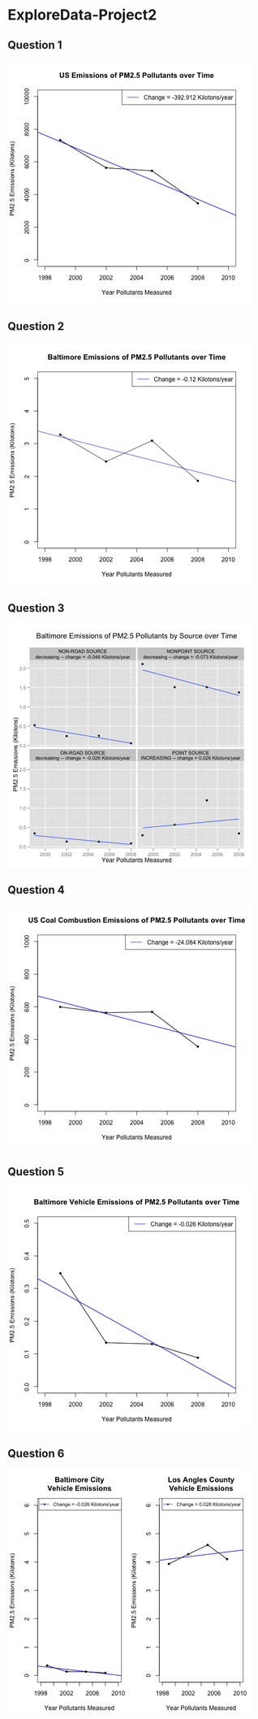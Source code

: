 ExploreData-Project2
====================

Question 1
----------

![Answer pic 1](https://github.com/btihen/ExploreData-Project2/blob/master/plot1.png)


Question 2
----------

![answer pic 2](https://github.com/btihen/ExploreData-Project2/blob/master/plot2.png)


Question 3
----------

![Answer pic 3](https://github.com/btihen/ExploreData-Project2/blob/master/plot3.png)


Question 4
----------

![Answer pic 4](https://github.com/btihen/ExploreData-Project2/blob/master/plot4.png)


Question 5
----------

![Answer pic 5](https://github.com/btihen/ExploreData-Project2/blob/master/plot5.png)


Question 6
----------

![Answer pic 6](https://github.com/btihen/ExploreData-Project2/blob/master/plot6.png)
